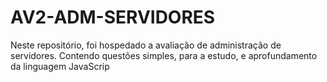 # AV2-ADM-SERVIDORES
Neste repositório, foi hospedado a avaliação de administração de servidores. Contendo questões simples, para a estudo, e aprofundamento da linguagem JavaScrip
